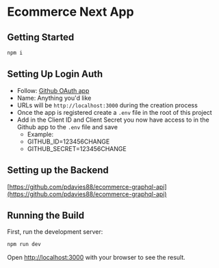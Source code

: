 # Ecommerce Next App

## Getting Started
```sh
npm i
```

## Setting Up Login Auth

- Follow: [Github OAuth app](https://docs.github.com/en/developers/apps/building-oauth-apps/creating-an-oauth-app)
- Name: Anything you'd like
- URLs will be `http://localhost:3000` during the creation process
- Once the app is registered create a `.env` file in the root of this project
- Add in the Client ID and Client Secret you now have access to in the Github app to the `.env` file and save
  - Example:
  - GITHUB_ID=123456CHANGE
  - GITHUB_SECRET=123456CHANGE

## Setting up the Backend

[https://github.com/pdavies88/ecommerce-graphql-api](https://github.com/pdavies88/ecommerce-graphql-api)

## Running the Build
First, run the development server:

```sh
npm run dev
```

Open [http://localhost:3000](http://localhost:3000) with your browser to see the result.
